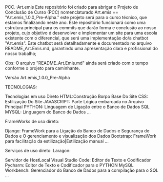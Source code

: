 PCC.-Art.emis
Este repositório foi criado para abrigar o Projeto de Conclusão de Curso (PCC) nomenclaturado Art.emis == "Art.emis_1.0.0_Pre-Alpha." este projeto será para o curso técnico, que estamos
finalizando neste ano. Este repositório funcionará como uma estrutura principal para os commits que darão forma e conclusão ao nosso projeto, cujo objetivo é desenvolver e implementar um
site para uma escola existente com o diferencial, que será uma implementação do/a chatbot "Art.emis". Este chatbot será detalhadamente e documentado no arquivo README_Art.Emis.md, garantindo
uma apresentação clara e profissional do nosso trabalho;

Obs: O arquivo "README_Art.Emis.md" ainda será criado com o tempo conforme o projeto para caminhante.

Versão Art.emis_1.0.0_Pre-Alpha

TECNOLOGIAS:

Tecnologias em uso Direto
HTML:Construção Borpo Base Do Site
CSS: Estilização Do Site
JAVASCRIPT: Parte Lógica embarcada no Arquivo Principal
PYTHON: Linguagem de Ligação entre o Banco de Dados
SQL MYSQL: Linguagem do Banco de Dados
...

FrameWorks de uso direto:

Django: FrameWork para a Ligação do Banco de Dados e Segurança de Dados e O gerenciamento e visualização dos Dados
Bootstrap: FrameWork para facilitação da estilização|Estilização manual
…

Serviços de uso direto: Laragon:

Servidor de HostLocal Visual Studio Code: Editor de Texto e Codificador
Pycharm: Editor de Texto e Codificador para o PYTHON
MySQL Workbench: Gerenciador do Banco de Dados para a compilação para o SQL
…
